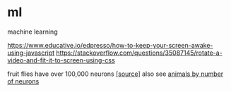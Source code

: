# ml
machine learning

https://www.educative.io/edpresso/how-to-keep-your-screen-awake-using-javascript
https://stackoverflow.com/questions/35087145/rotate-a-video-and-fit-it-to-screen-using-css

fruit flies have over 100,000 neurons [[source]](https://www.cell.com/neuron/fulltext/S0896-6273(13)01140-9)
also see [animals by number of neurons](https://en.wikipedia.org/wiki/List_of_animals_by_number_of_neurons)